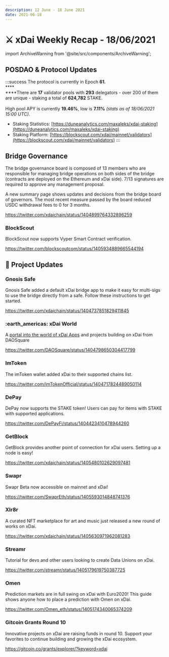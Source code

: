 ```yaml
---
description: 12 June - 18 June 2021
date: 2021-06-18
---
```


# ⚔️ xDai Weekly Recap - 18/06/2021

import ArchiveWarning from '@site/src/components/ArchiveWarning';

<ArchiveWarning />

## POSDAO & Protocol Updates

:::success
The protocol is currently in Epoch **61.**\
****\
****There are **17** validator pools with **293** delegators - over 200 of them are unique - staking a total of **624,782** STAKE.\
\
High pool APY is currently **19.46%**, low is **7.11%** _(stats as of 18/06/2021 15:00 UTC)_.

* Staking Statistics: [https://duneanalytics.com/maxaleks/xdai-staking](https://duneanalytics.com/maxaleks/xdai-staking)
* Staking Platform: [https://blockscout.com/xdai/mainnet/validators](https://blockscout.com/xdai/mainnet/validators)
:::

## Bridge Governance

The bridge governance board is composed of 13 members who are responsible for managing bridge operations on both sides of the bridge (contracts are deployed on the Ethereum and xDai side). 7/13 signatures are required to approve any management proposal.

A new summary page shows updates and decisions from the bridge board of governors. The most recent measure passed by the board reduced USDC withdrawal fees to 0 for 3 months.

https://twitter.com/xdaichain/status/1404899764332896259

### BlockScout

BlockScout now supports Vyper Smart Contract verification.

https://twitter.com/blockscoutcom/status/1405934889665544194



## :butterfly: Project Updates

### Gnosis Safe

Gnosis Safe added a default xDai bridge app to make it easy for multi-sigs to use the bridge directly from a safe. Follow these instructions to get started.

https://twitter.com/xdaichain/status/1404737851829411845

### :earth\_americas: xDai World

A [portal into the world of xDai Apps](https://www.xdai.world/) and projects building on xDai from DAOSquare

https://twitter.com/DAOSquare/status/1404798650304417799

### ImToken

The imToken wallet added xDai to their supported chains list.

https://twitter.com/imTokenOfficial/status/1404717824489050114

### DePay

DePay now supports the STAKE token! Users can pay for items with STAKE with supported applications.

https://twitter.com/DePayFi/status/1404423410478944260

### GetBlock

GetBlock provides another point of connection for xDai users. Setting up a node is easy!

https://twitter.com/xdaichain/status/1405480102629097481

### **Swapr**

Swapr Beta now accessible on mainnet and xDai!

https://twitter.com/SwaprEth/status/1405593014848741376

### **Xlr8r**

A curated NFT marketplace for art and music just released a new round of works on xDai.

https://twitter.com/xdaichain/status/1405630971962081283

### Streamr

Tutorial for devs and other users looking to create Data Unions on xDai.

https://twitter.com/streamr/status/1405179619750387725

### Omen

Prediction markets are in full swing on xDai with Euro2020! This guide shows anyone how to place a prediction with Omen on xDai.

https://twitter.com/Omen_eth/status/1405174340065374209

### Gitcoin Grants Round 10

Innovative projects on xDai are raising funds in round 10. Support your favorites to continue building and growing the xDai ecosystem.

https://gitcoin.co/grants/explorer/?keyword=xdai










